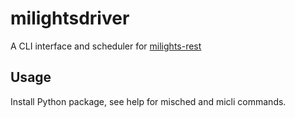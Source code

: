 # milightsdriver

A CLI interface and scheduler for [milights-rest](https://github.com/jbchouinard/milights-rest)

## Usage

Install Python package, see help for misched and micli commands.
